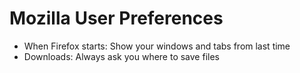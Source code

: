# Mozilla User Preferences

* When Firefox starts: Show your windows and tabs from last time
* Downloads: Always ask you where to save files
